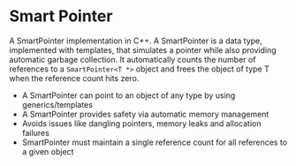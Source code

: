 # Smart Pointer

A SmartPointer implementation in C++. A SmartPointer is a data type, implemented with templates, that simulates a pointer while also providing automatic garbage collection. It automatically counts the number of references to a `SmartPointer<T *>` object and frees the object of type T when the reference count hits zero.

* A SmartPointer can point to an object of any type by using generics/templates
* A SmartPointer provides safety via automatic memory management
* Avoids issues like dangling pointers, memory leaks and allocation failures
* SmartPointer must maintain a single reference count for all references to a given object
